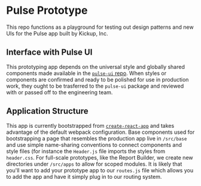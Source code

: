 # Pulse Prototype
This repo functions as a playground for testing out design patterns and new UIs for the Pulse app built by Kickup, Inc.

## Interface with Pulse UI
This prototyping app depends on the universal style and globally shared components made available in the [`pulse-ui` repo](https://github.com/kickup-dev/pulse-ui). When styles or components are confirmed and ready to be polished for use in production work, they ought to be trasferred to the `pulse-ui` package and reviewed with or passed off to the engineering team. 

## Application Structure
This app is currently bootstrapped from [`create-react-app`](https://github.com/facebookincubator/create-react-app) and takes advantage of the default webpack configuration. Base components used for bootstrapping a page that resembles the production app live in `/src/base` and use simple name-sharing conventions to connect components and style files (for instance the `Header.js` file imports the styles from `header.css`. For full-scale prototypes, like the Report Builder, we create new directories under `/src/apps` to allow for scoped modules. It is likely that you'll want to add your prototype app to our `routes.js` file which allows you to add the app and have it simply plug in to our routing system.
